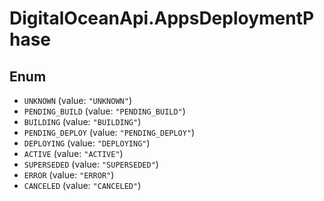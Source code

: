 # DigitalOceanApi.AppsDeploymentPhase

## Enum

* `UNKNOWN` (value: `"UNKNOWN"`)
* `PENDING_BUILD` (value: `"PENDING_BUILD"`)
* `BUILDING` (value: `"BUILDING"`)
* `PENDING_DEPLOY` (value: `"PENDING_DEPLOY"`)
* `DEPLOYING` (value: `"DEPLOYING"`)
* `ACTIVE` (value: `"ACTIVE"`)
* `SUPERSEDED` (value: `"SUPERSEDED"`)
* `ERROR` (value: `"ERROR"`)
* `CANCELED` (value: `"CANCELED"`)
